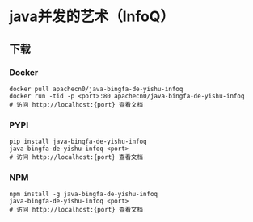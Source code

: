 # java并发的艺术（InfoQ）

## 下载

### Docker

```
docker pull apachecn0/java-bingfa-de-yishu-infoq
docker run -tid -p <port>:80 apachecn0/java-bingfa-de-yishu-infoq
# 访问 http://localhost:{port} 查看文档
```

### PYPI

```
pip install java-bingfa-de-yishu-infoq
java-bingfa-de-yishu-infoq <port>
# 访问 http://localhost:{port} 查看文档
```

### NPM

```
npm install -g java-bingfa-de-yishu-infoq
java-bingfa-de-yishu-infoq <port>
# 访问 http://localhost:{port} 查看文档
```